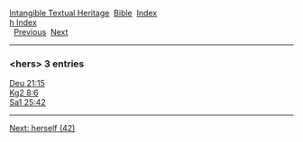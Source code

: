 [Intangible Textual Heritage](../../index)  [Bible](../index) 
[Index](index)   
[h Index](_h_)  
  [Previous](c05424)  [Next](c05426) 

------------------------------------------------------------------------

### &lt;hers&gt; 3 entries

[Deu 21:15](../kjv/deu021.htm#015)  
[Kg2 8:6](../kjv/kg2008.htm#006)  
[Sa1 25:42](../kjv/sa1025.htm#042)  

------------------------------------------------------------------------

[Next: herself (42)](c05426)

